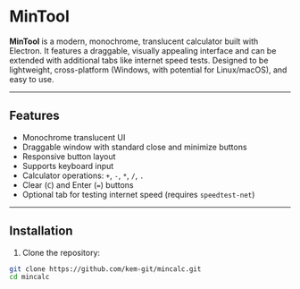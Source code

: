 # MinTool

**MinTool** is a modern, monochrome, translucent calculator built with Electron. It features a draggable, visually appealing interface and can be extended with additional tabs like internet speed tests. Designed to be lightweight, cross-platform (Windows, with potential for Linux/macOS), and easy to use.

---

## Features

- Monochrome translucent UI
- Draggable window with standard close and minimize buttons
- Responsive button layout
- Supports keyboard input
- Calculator operations: `+`, `-`, `*`, `/`, `.`
- Clear (`C`) and Enter (`=`) buttons
- Optional tab for testing internet speed (requires `speedtest-net`)

---

## Installation

1. Clone the repository:

```bash
git clone https://github.com/kem-git/mincalc.git
cd mincalc
